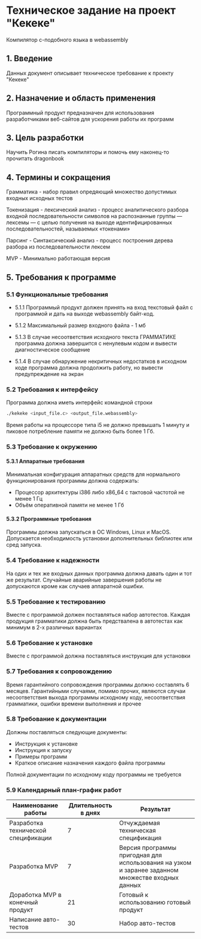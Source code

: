 # Техническое задание на проект "Кекеке"

Компилятор c-подобного языка в webassembly

## 1. Введение

Данных документ описывает техническое требование к проекту "Кекеке"

## 2. Назначение и область применения

Программный продукт предназначен для использования разработчиками веб-сайтов для ускорения работы их программ

## 3. Цель разработки

Научить Рогина писать компиляторы и помочь ему наконец-то прочитать dragonbook

## 4. Термины и сокращения

Грамматика - набор правил опредяющий множество допустимых входных исходных тестов

Токенизация - лексический анализ - процесс аналитического разбора входной последовательности символов на распознанные группы — лексемы — с целью получения на выходе идентифицированных последовательностей, называемых «токенами»

Парсинг - Синтаксический анализ - процесс построения дерева разбора из последовательности лексем

MVP - Минимально работающая версия

## 5. Требования к программе

### 5.1 Функциональные требования

- 5.1.1 Программый продукт должен принять на вход текстовый файл с программой и дать на выходе webassembly байт-код.

- 5.1.2 Максимальный размер входного файла - 1 мб

- 5.1.3 В случае несоответствия исходного текста ГРАММАТИКЕ программа должна завершится с ненулевым кодом и вывести диагностическое сообщение

- 5.1.4 В случае обнаружение некритичных недостатков в исходном коде программа должна продолжить работу, но вывести предупреждение на экран

### 5.2 Требования к интерфейсу

Программа должна иметь интерфейс командной строки

```sh
./kekeke <input_file.c> <output_file.webassembly>
```

Время работы на процессоре типа i5 не должно превышать 1 минуту и пиковое потребление памяти не должно быть более 1 Гб.

### 5.3 Требование к окружению

#### 5.3.1 Аппаратные требования

Минимальная конфигурация аппаратных средств для нормального функционирования программы должна содержать:

- Процессор архитектуры i386 либо x86_64 с тактовой частотой не менее 1 Гц
- Объём оперативной памяти не менее 1 Гб

#### 5.3.2 Программные требования

Программы должна запускаться в ОС Windows, Linux и MacOS.
Допускается необходимость установки дополнительных библиотек или сред запуска.

### 5.4 Требование к надежности

На одих и тех же входных данных программа должна давать один и тот же результат. Случайные аварийные завершения работы не допускаются кроме как случаев аппаратной ошибки.

### 5.5 Требование к тестированию

Вместе с программой должен поставляться набор автотестов. Каждая продукция грамматики должна быть предствалена в автотестах как минимум в 2-х различных вариантах

### 5.6 Требование к установке

Вместе с программой должна поставляться инструкция для установки

### 5.7 Требования к сопровождению

Время гарантийного сопровождения программы должно составлять 6 месяцев.
Гарантийными случаями, помимо прочих, являются случаи несоответствия выхода программы исходному коду, несоответствия грамматики, ошибки времени выполнения и прочее

### 5.8 Требование к документации

Должны поставляться следующие документы:

- Инструкция к установке
- Инструкция к запуску
- Примеры программ
- Краткое описание назначения каждого файла программы

Полной документации по исходному коду программы не требуется

### 5.9 Календарный план-график работ

| Наименование работы                 | Длительность в днях | Результат                                                                                         |
| ----------------------------------- | ------------------- | ------------------------------------------------------------------------------------------------- |
| Разработка технической спецификации | 7                   | Отчуждаемая техническая спецификация                                                              |
| Разработка MVP                      | 7                   | Версия программы пригодная для использования на узком и заранее заданном множестве входных данных |
| Доработка MVP в конечный продукт    | 21                  | Готовый к использованию готовый продукт                                                           |
| Написание авто-тестов               | 30                  | Набор авто-тестов                                                                                 |
